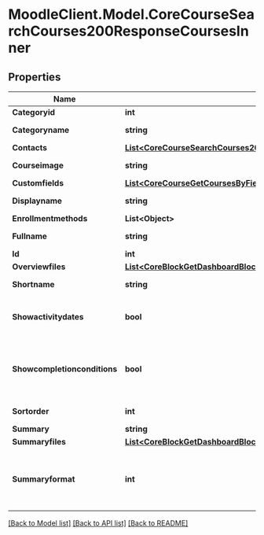 # MoodleClient.Model.CoreCourseSearchCourses200ResponseCoursesInner

## Properties

Name | Type | Description | Notes
------------ | ------------- | ------------- | -------------
**Categoryid** | **int** | category id | [optional] 
**Categoryname** | **string** | category name | [optional] 
**Contacts** | [**List&lt;CoreCourseSearchCourses200ResponseCoursesInnerContactsInner&gt;**](CoreCourseSearchCourses200ResponseCoursesInnerContactsInner.md) |  | [optional] 
**Courseimage** | **string** | Course image | [optional] 
**Customfields** | [**List&lt;CoreCourseGetCoursesByField200ResponseCoursesInnerCustomfieldsInner&gt;**](CoreCourseGetCoursesByField200ResponseCoursesInnerCustomfieldsInner.md) |  | [optional] 
**Displayname** | **string** | course display name | [optional] 
**Enrollmentmethods** | **List&lt;Object&gt;** |  | [optional] 
**Fullname** | **string** | course full name | [optional] 
**Id** | **int** | course id | [optional] 
**Overviewfiles** | [**List&lt;CoreBlockGetDashboardBlocks200ResponseBlocksInnerContentsFilesInner&gt;**](CoreBlockGetDashboardBlocks200ResponseBlocksInnerContentsFilesInner.md) |  | [optional] 
**Shortname** | **string** | course short name | [optional] 
**Showactivitydates** | **bool** | Whether the activity dates are shown or not | [optional] 
**Showcompletionconditions** | **bool** | Whether the activity completion conditions are shown or not | [optional] 
**Sortorder** | **int** | Sort order in the category | [optional] 
**Summary** | **string** | summary | [optional] 
**Summaryfiles** | [**List&lt;CoreBlockGetDashboardBlocks200ResponseBlocksInnerContentsFilesInner&gt;**](CoreBlockGetDashboardBlocks200ResponseBlocksInnerContentsFilesInner.md) |  | [optional] 
**Summaryformat** | **int** | summary format (1 &#x3D; HTML, 0 &#x3D; MOODLE, 2 &#x3D; PLAIN, or 4 &#x3D; MARKDOWN) | [optional] 

[[Back to Model list]](../README.md#documentation-for-models) [[Back to API list]](../README.md#documentation-for-api-endpoints) [[Back to README]](../README.md)


